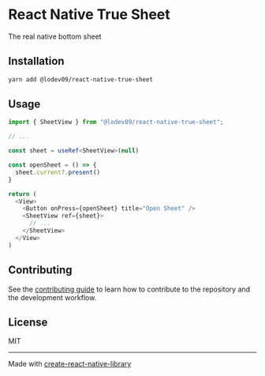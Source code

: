 # React Native True Sheet

The real native bottom sheet

## Installation

```sh
yarn add @lodev09/react-native-true-sheet
```

## Usage

```ts
import { SheetView } from "@lodev09/react-native-true-sheet";

// ...

const sheet = useRef<SheetView>(null)

const openSheet = () => {
  sheet.current?.present()
}

return (
  <View>
    <Button onPress={openSheet} title="Open Sheet" />
    <SheetView ref={sheet}>
      // ...
    </SheetView>
  </View>
)
```

## Contributing

See the [contributing guide](CONTRIBUTING.md) to learn how to contribute to the repository and the development workflow.

## License

MIT

---

Made with [create-react-native-library](https://github.com/callstack/react-native-builder-bob)
